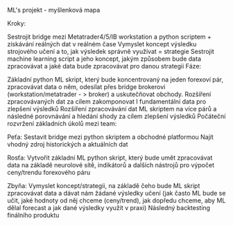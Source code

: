 ML's projekt - myšlenková mapa

Kroky:

Sestrojit bridge mezi Metatrader4/5/IB workstation a python scriptem + získávání reálných dat v reálném čase
Vymyslet koncept výsledku strojového učení a to, jak výsledek správně využívat = strategie
Sestrojit machine learning script a jeho koncept, jakým způsobem bude data zpracovávat a jaké data bude zpracovávat pro danou strategii
Fáze:

Základní python ML skript, který bude koncentrovaný na jeden forexoví pár, zpracovávat data o něm, odesílat přes bridge brokerovi (workstation/metatrader - > broker) a uskutečňovat obchody. 
Rozšíření zpracovávaných dat za cílem zakomponovat I fundamentální data pro zlepšení výsledků
Rozšíření zpracovávání dat ML skriptem na více párů a následné porovnávání a hledání shody za cílem zlepšení výsledků
Počáteční rozvržení základních úkolů mezi team:

Peťa: 
Sestavit bridge mezi python skriptem a obchodné platformou
Najít vhodný zdroj historických a aktuálních dat

Rosťa:
Vytvořit základní ML python skript, který bude umět zpracovávat data na základě neurolové sítě, indikátorů a dalších nástrojů pro výpočet ceny/trendu forexového páru

Zbyňa:
Vymyslet koncept/strategii, na základě čeho bude ML skript zpracovávat data a dávat nám žádané výsledky učení (jak často ML bude se učit, jaké hodnoty od něj chceme (ceny/trend), jak dopředu chceme, aby ML dělal forecast a jak dané výsledky využít v praxi) 
Následný backtesting finálního produktu
